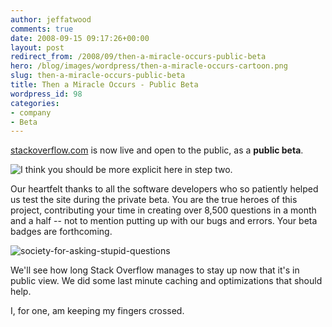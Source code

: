 ```yaml
---
author: jeffatwood
comments: true
date: 2008-09-15 09:17:26+00:00
layout: post
redirect_from: /2008/09/then-a-miracle-occurs-public-beta
hero: /blog/images/wordpress/then-a-miracle-occurs-cartoon.png
slug: then-a-miracle-occurs-public-beta
title: Then a Miracle Occurs - Public Beta
wordpress_id: 98
categories:
- company
- Beta
---
```



[stackoverflow.com](http://stackoverflow.com) is now live and open to the public, as a **public beta**.



![I think you should be more explicit here in step two.](/blog/images/wordpress/then-a-miracle-occurs-cartoon.png)






Our heartfelt thanks to all the software developers who so patiently helped us test the site during the private beta. You are the true heroes of this project, contributing your time in creating over 8,500 questions in a month and a half -- not to mention putting up with our bugs and errors. Your beta badges are forthcoming.



![society-for-asking-stupid-questions](/blog/images/wordpress/stupid.jpg)



We'll see how long Stack Overflow manages to stay up now that it's in public view. We did some last minute caching and optimizations that should help.



I, for one, am keeping my fingers crossed.

